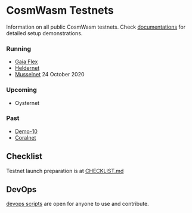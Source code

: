 # CosmWasm Testnets

Information on all public CosmWasm testnets. Check 
[documentations](https://docs.cosmwasm.com/testnets/build-requirements.html) for detailed setup demonstrations.

### Running

* [Gaia Flex](./gaia-flex)
* [Heldernet](./heldernet)
* [Musselnet](./musselnet) 24 October 2020

### Upcoming

* Oysternet

### Past

* [Demo-10](./demo-10)
* [Coralnet](./coralnet)

## Checklist

Testnet launch preparation is at [CHECKLIST.md](./CHECKLIST.md)

## DevOps

[devops scripts](devops) are open for anyone to use and contribute.
